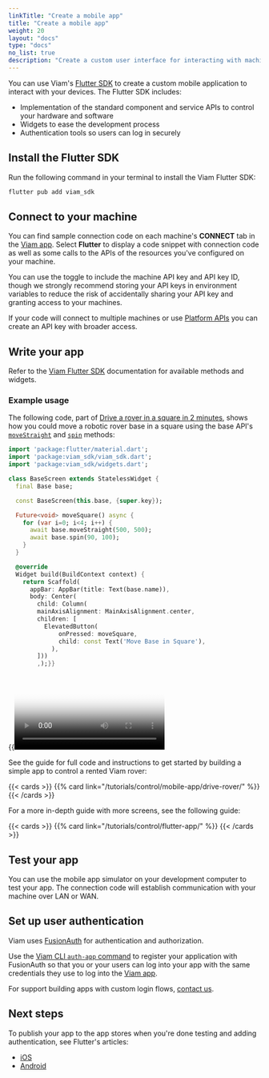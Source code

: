 ```yaml
---
linkTitle: "Create a mobile app"
title: "Create a mobile app"
weight: 20
layout: "docs"
type: "docs"
no_list: true
description: "Create a custom user interface for interacting with machines from a mobile device."
---
```


You can use Viam's [Flutter SDK](https://flutter.viam.dev/) to create a custom mobile application to interact with your devices.
The Flutter SDK includes:

- Implementation of the standard component and service APIs to control your hardware and software
- Widgets to ease the development process
- Authentication tools so users can log in securely

## Install the Flutter SDK

Run the following command in your terminal to install the Viam Flutter SDK:

```sh {id="terminal-prompt" class="command-line" data-prompt="$"}
flutter pub add viam_sdk
```

## Connect to your machine

You can find sample connection code on each machine's **CONNECT** tab in the [Viam app](https://app.viam.com).
Select **Flutter** to display a code snippet with connection code as well as some calls to the APIs of the resources you've configured on your machine.

You can use the toggle to include the machine API key and API key ID, though we strongly recommend storing your API keys in environment variables to reduce the risk of accidentally sharing your API key and granting access to your machines.

If your code will connect to multiple machines or use [Platform APIs](/dev/reference/apis/#platform-apis) you can create an API key with broader access.

## Write your app

Refer to the [Viam Flutter SDK](https://flutter.viam.dev/) documentation for available methods and widgets.

### Example usage

The following code, part of [Drive a rover in a square in 2 minutes](/tutorials/control/drive-rover/), shows how you could move a robotic rover base in a square using the base API's [`moveStraight`](https://flutter.viam.dev/viam_sdk/Base/moveStraight.html) and [`spin`](https://flutter.viam.dev/viam_sdk/Base/spin.html) methods:

```dart {class="line-numbers linkable-line-numbers"}
import 'package:flutter/material.dart';
import 'package:viam_sdk/viam_sdk.dart';
import 'package:viam_sdk/widgets.dart';

class BaseScreen extends StatelessWidget {
  final Base base;

  const BaseScreen(this.base, {super.key});

  Future<void> moveSquare() async {
    for (var i=0; i<4; i++) {
      await base.moveStraight(500, 500);
      await base.spin(90, 100);
    }
  }

  @override
  Widget build(BuildContext context) {
    return Scaffold(
      appBar: AppBar(title: Text(base.name)),
      body: Center(
        child: Column(
        mainAxisAlignment: MainAxisAlignment.center,
        children: [
          ElevatedButton(
              onPressed: moveSquare,
              child: const Text('Move Base in Square'),
            ),
        ]))
        ,);}}
```

{{<video webm_src="/tutorials/try-viam-sdk/square-test-rover.webm" mp4_src="/tutorials/try-viam-sdk/square-test-rover.mp4" alt="An example flutter app moving a Try Viam rover in a square" poster="/tutorials/try-viam-sdk/square-test-rover.jpg">}}

See the guide for full code and instructions to get started by building a simple app to control a rented Viam rover:

{{< cards >}}
{{% card link="/tutorials/control/mobile-app/drive-rover/" %}}
{{< /cards >}}

For a more in-depth guide with more screens, see the following guide:

{{< cards >}}
{{% card link="/tutorials/control/flutter-app/" %}}
{{< /cards >}}

## Test your app

You can use the mobile app simulator on your development computer to test your app.
The connection code will establish communication with your machine over LAN or WAN.

## Set up user authentication

Viam uses [FusionAuth](FusionAuth) for authentication and authorization.

Use the [Viam CLI `auth-app` command](/dev/tools/cli/#auth-app) to register your application with FusionAuth so that you or your users can log into your app with the same credentials they use to log into the [Viam app](https://app.viam.com).

For support building apps with custom login flows, [contact us](mailto:support@viam.com).

## Next steps

To publish your app to the app stores when you're done testing and adding authentication, see Flutter's articles:

- [iOS](https://docs.flutter.dev/deployment/ios)
- [Android](https://docs.flutter.dev/deployment/android)
